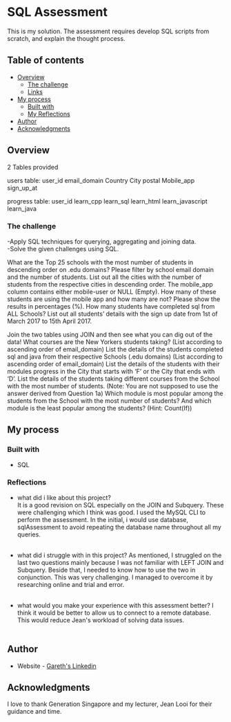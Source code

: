 # SQL Assessment

This is my solution. The assessment requires develop SQL scripts from scratch, and explain the thought process.

## Table of contents

- [Overview](#overview)
  - [The challenge](#the-challenge)
  - [Links](#links)
- [My process](#my-process)
  - [Built with](#built-with)
  - [My Reflections](#Reflections)
- [Author](#author)
- [Acknowledgments](#acknowledgments)

## Overview

2 Tables provided

users table:
user_id
email_domain
Country
City
postal
Mobile_app
sign_up_at
 
progress table:
user_id
learn_cpp
learn_sql
learn_html
learn_javascript
learn_java

### The challenge

-Apply SQL techniques for querying, aggregating and joining data.
\
-Solve the given challenges using SQL.

What are the Top 25 schools with the most number of students in descending order on .edu domains? Please filter by school email domain and the number of students.
List out all the cities with the number of students from the respective cities in descending order.
The mobile_app column contains either mobile-user or NULL (Empty). How many of these students are using the mobile app and how many are not? Please show the results in percentages (%).
How many students have completed sql from ALL Schools?
List out all students’ details with the sign up date from 1st of March 2017 to 15th April 2017.

Join the two tables using JOIN and then see what you can dig out of the data! What courses are the New Yorkers students taking? (List according to ascending order of email_domain)
List the details of the students completed sql and java from their respective Schools (.edu domains)  (List according to ascending order of email_domain)
List the details of the students with their modules progress in the City that starts with ‘F’ or the City that ends with ‘D’.
List the details of the students taking different courses from the School with the most number of students. (Note: You are not supposed to use the answer derived from Question 1a)
Which module is most popular among the students from the School with the most number of students? And which module is the least popular among the students? (Hint: Count(If))
## My process

### Built with

- SQL

### Reflections

- what did i like about this project?
\
It is a good revision on SQL especially on the JOIN and Subquery. These were challenging which I think was good.
I used the MySQL CLI to perform the assessment. In the initial, i would use database, sqlAssessment to avoid repeating the database name throughout all my queries. 
\
&nbsp;

- what did i struggle with in this project?
As mentioned, I struggled on the last two questions mainly because I was not familiar with LEFT JOIN and Subquery. Beside that, I needed to know how to use the two in conjunction. This was very challenging. I managed to overcome it by researching online and trial and error. 
\
&nbsp;	
- what would you make your experience with this assessment better?
I think it would be better to allow us to connect to a remote database. This would reduce Jean's workload of solving data issues. 
\
&nbsp;	
## Author

- Website - [Gareth's Linkedin](https://www.linkedin.com/in/garethfong/)

## Acknowledgments

I love to thank Generation Singapore and my lecturer, Jean Looi for their guidance and time. 
